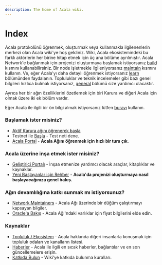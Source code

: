 ```yaml
---
description: The home of Acala wiki.
---
```


# Index

Acala protokolünü öğrenmek, oluşturmak veya kullanmakla ilgilenenlerin merkezi olan Acala wiki'ye hoş geldiniz. Wiki, Acala ekosistemindeki bu farklı aktörlerin her birine hitap etmek için üç ana bölüme ayrılmıştır. Acala Network'e bağlanmak için projenizi oluşturmaya başlamak istiyorsanız [build](https://wiki.acala.network/build/) kısmını kullanabilirsiniz. Bir node işletmekle ilgileniyorsanız [maintain](https://wiki.acala.network/maintain/) kısmını kullanın. Ve, eğer Acala'yı daha detaylı öğrenmek istiyorsanız [learn](https://wiki.acala.network/learn/) bölümünden faydalanın. Topluluklar ve teknik incelemeler gibi bazı genel bilgileri hızlıca bulmak istiyorsanız, [general](https://wiki.acala.network/general/) bölümü size yardımcı olacaktır.

Ayrıca her bir ağın özelliklerini özetlemek için biri Karura ve diğeri Acala için olmak üzere iki ek bölüm vardır.

Eğer Acala ile ilgili bir ön bilgi almak istiyorsanız lütfen [burayı](https://wiki.acala.network/learn/acala-introduction) kullanın.

### Başlamak ister misiniz?

* [Aktif Karura ağını öğrenerek başla](karura/get-started/)
* Testnet ile [Başla](https://wiki.acala.network/learn/get-started) - Test neti dene.
* [Acala Portal](https://wiki.acala.network/general/acala-portal) - **Acala Ağını öğrenmek için hızlı bir tura çık.**

### Acala üzerine inşa etmek ister misiniz?

* [Geliştirici Portalı](https://wiki.acala.network/build/builders-portal) - İnşaa etmenize yardımcı olacak araçlar, kitaplıklar ve kaynaklar.
* [Yeni Başlayanlar için Rehber](https://wiki.acala.network/build/development-guide/builders-starters-guide) - **Acala'da projenizi oluşturmaya nasıl başlayacağınıza genel bakış.**

### Ağın devamlılığına katkı sunmak mı istiyorsunuz?

* [Network Maintainers](https://wiki.acala.network/maintain/network-maintainers) - Acala Ağı üzerinde bir düğüm çalıştırmayı kapsayan bilgiler.
* [Oracle'a Bakış](https://wiki.acala.network/maintain/oracle/oracle-overview) - Acala Ağı'ndaki varlıklar için fiyat bilgilerini elde edin.

### Kaynaklar

* [Topluluk / Ekosistem](https://wiki.acala.network/general/acala-portal/community) - Acala hakkında diğeri insanlarla konuşmak için topluluk odaları ve kanalların listesi.
* [Haberler](https://wiki.acala.network/general/acala-portal/news) - Acala ile ilgili en sıcak haberler, bağlantılar ve en son güncellemelere erişin.
* [Katkıda Bulun](https://wiki.acala.network/general/contributing) - Wiki'ye katkıda bulunma kuralları.

